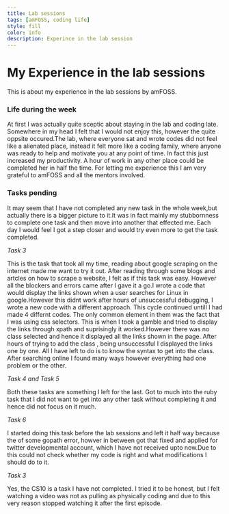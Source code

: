 ```yaml
---
title: Lab sessions
tags: [amFOSS, coding life]
style: fill
color: info
description: Experince in the lab session
--- 
```



# My Experience in the lab sessions 

This is about my experience in the lab sessions by amFOSS.

### Life during the week

At first I was actually quite sceptic about staying in the lab and coding late. Somewhere in my head I felt that I would not enjoy this, however the quite oppsite occured.The lab, where everyone sat and wrote codes did not feel like a alienated place, instead it felt more like a coding family, where anyone was ready to help and motivate you at any point of time. In fact this just increased my productivity. A hour of work in any other place could be completed her in half the time. For letting me experience this I am very grateful to amFOSS and all the mentors involved.

### Tasks pending

It may seem that I have not completed any new task in the whole week,but actually there is a bigger picture to it.It was in fact mainly my stubbornness to complete one task and then move into another that effected me. Each day I would feel I got a step closer and would try even more to get the task completed.

*Task 3*

This is the task that took all my time, reading about google scraping on the internet made me want to try it out. After reading through some blogs and artcles on how to scrape a website, I felt as if this task was easy. However all the blockers and errors came after I gave it a go.I wrote a code that would display the links shown when a user searches for Linux in google.However this didnt work after hours of unsuccessful debugging,  I wrote a new code with a different approach. This cycle continued untill I had made 4 differnt codes. The only common element in them was the fact that I was using css selectors. This is when I took a gamble and tried to display the links through xpath and suprisingly it worked.However there was no class selected and hence it displayed all the links shown in the page. After hours of trying to add the class , being unsuccessful I displayed the links one by one. All I have left to do is to know the syntax to get into the class. After searching online I found many ways however everything had one problem or the other.

*Task 4 and Task 5*

Both these tasks are something I left for the last. Got to much into the ruby task that I did not want to get into any other task without completing it and hence did not focus on it much.  

*Task 6*

I started doing this task before the lab sessions and left it half way because the of some gopath error, howver in between got that fixed and applied for twitter developmental account, which I have not received upto now.Due to this could not check whether my code is right and what modifications I should do to it.

*Task 3*

Yes, the CS10 is a task I have not completed. I tried it to be honest, but I felt watching a video was not as pulling as physically coding and due to this very reason stopped watching it after the first episode.